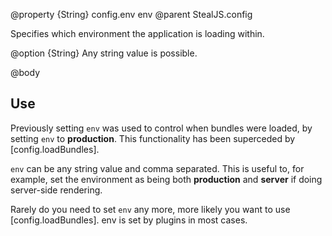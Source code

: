 @property {String} config.env env
@parent StealJS.config

Specifies which environment the application is loading within. 

@option {String} Any string value is possible.

@body

## Use

Previously setting `env` was used to control when bundles were loaded, by setting `env` to **production**. This functionality has been superceded by [config.loadBundles].

`env` can be any string value and comma separated. This is useful to, for example, set the environment as being both **production** and **server** if doing server-side rendering.

Rarely do you need to set `env` any more, more likely you want to use [config.loadBundles]. env is set by plugins in most cases. 
